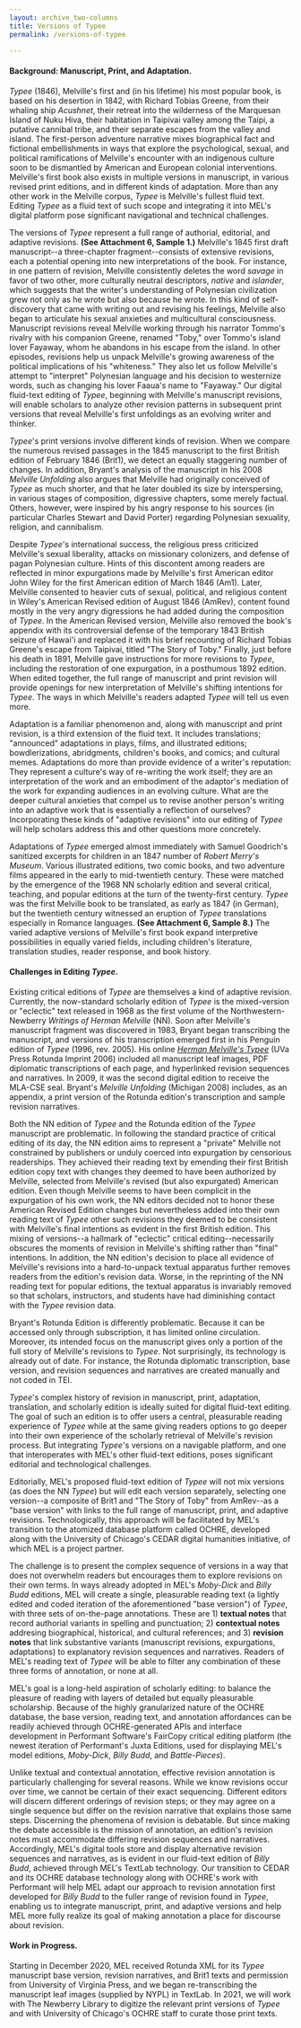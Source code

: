 ```yaml
---
layout: archive_two-columns
title: Versions of Typee
permalink: /versions-of-typee

---
```




#### Background: Manuscript, Print, and Adaptation.

*Typee* (1846), Melville's first and (in his lifetime) his most popular book, is based on his desertion in 1842, with Richard Tobias Greene, from their whaling ship *Acushnet*, their retreat into the wilderness of the Marquesan Island of
Nuku Hiva, their habitation in Taipivai valley among the Taipi, a
putative cannibal tribe, and their separate escapes from the valley and
island. The first-person adventure narrative mixes biographical fact and
fictional embellishments in ways that explore the psychological, sexual,
and political ramifications of Melville's encounter with an indigenous
culture soon to be dismantled by American and European colonial
interventions. Melville's first book also exists in multiple versions in
manuscript, in various revised print editions, and in different kinds of
adaptation. More than any other work in the Melville corpus, *Typee* is
Melville's fullest fluid text. Editing *Typee* as a fluid text of such scope and
integrating it into MEL's digital platform pose significant navigational
and technical challenges.

The versions of *Typee* represent a full range of authorial, editorial,
and adaptive revisions. **(See Attachment 6, Sample 1.)** Melville's 1845
first draft manuscript--a three-chapter fragment--consists of
extensive revisions, each a potential opening into new interpretations
of the book. For instance, in one pattern of revision, Melville
consistently deletes the word *savage* in favor of two other, more
culturally neutral descriptors, *native* and *islander*, which suggests
that the writer's understanding of Polynesian civilization grew not only
as he wrote but also because he wrote. In this kind of self-discovery
that came with writing out and revising his feelings, Melville also
began to articulate his sexual anxieties and multicultural
consciousness. Manuscript revisions reveal Melville working through his
narrator Tommo's rivalry with his companion Greene, renamed "Toby," over
Tommo's island lover Fayaway, whom he abandons in his escape from the
island. In other episodes, revisions help us unpack Melville's growing
awareness of the political implications of his "whiteness." They also
let us follow Melville's attempt to "interpret" Polynesian language and
his decision to westernize words, such as changing his lover Faaua's
name to "Fayaway." Our digital fluid-text editing of *Typee*, beginning
with Melville's manuscript revisions, will enable scholars to analyze
other revision patterns in subsequent print versions that reveal
Melville's first unfoldings as an evolving writer and thinker.

*Typee*'s print versions involve different kinds of revision. When we
compare the numerous revised passages in the 1845 manuscript to the
first British edition of February 1846 (Brit1), we detect an equally
staggering number of changes. In addition, Bryant's analysis of the
manuscript in his 2008 *Melville Unfolding* also argues that Melville
had originally conceived of *Typee* as much shorter, and that he later
doubled its size by interspersing, in various stages of composition,
digressive chapters, some merely factual. Others, however, were inspired by his
angry response to his sources (in particular Charles Stewart and David Porter) regarding Polynesian sexuality, religion, and cannibalism.

Despite *Typee*'s international success, the religious press criticized
Melville's sexual liberality, attacks on missionary colonizers, and defense of
pagan Polynesian culture. Hints of this discontent among readers are
reflected in minor expurgations made by Melville's first American editor
John Wiley for the first American edition of March 1846 (Am1). Later,
Melville consented to heavier cuts of sexual, political, and religious
content in Wiley's American Revised edition of August 1846 (AmRev),
content found mostly in the very angry digressions he had added during
the composition of *Typee*. In the American Revised version, Melville
also removed the book's appendix with its controversial defense of the temporary
1843 British seizure of Hawai'i and replaced it with his brief
recounting of Richard Tobias Greene's escape from Taipivai, titled "The Story
of Toby." Finally, just before his death in 1891, Melville gave
instructions for more revisions to *Typee*, including the restoration of
one expurgation, in a posthumous 1892 edition. When edited together, the
full range of manuscript and print revision will provide openings for
new interpretation of Melville's shifting intentions for *Typee*. The
ways in which Melville's readers adapted *Typee* will tell us even more.

Adaptation is a familiar phenomenon and, along with manuscript and print
revision, is a third extension of the fluid text. It includes
translations; "announced" adaptations in plays, films, and illustrated
editions; bowdlerizations, abridgments, children's books, and comics;
and cultural memes. Adaptations do more than provide evidence of a
writer's reputation: They represent a culture's way of re-writing the
work itself; they are an interpretation of the work and an embodiment of
the adaptor's mediation of the work for expanding audiences in an
evolving culture. What are the deeper cultural anxieties that compel us
to revise another person's writing into an adaptive work that is
essentially a reflection of ourselves? Incorporating these kinds of "adaptive revisions" into our editing of *Typee* will help scholars address this and other questions more concretely.

Adaptations of *Typee* emerged almost immediately with Samuel Goodrich's sanitized excerpts for children in an 1847 number of *Robert Merry's Museum*. Various illustrated editions, two comic books, and two adventure films appeared in the early to mid-twentieth century. These were matched by the
emergence of the 1968 NN scholarly edition and several critical,
teaching, and popular editions at the turn of the twenty-first century.
*Typee* was the first Melville book to be translated, as early as 1847
(in German), but the twentieth century witnessed an eruption of *Typee*
translations especially in Romance languages. **(See Attachment 6, Sample
8.)** The varied adaptive versions of Melville's first book
expand interpretive possibilities in equally varied fields, including
children's literature, translation studies, reader response, and book
history.

#### Challenges in Editing *Typee*.

Existing critical editions of *Typee* are themselves a
kind of adaptive revision. Currently, the now-standard scholarly edition
of *Typee* is the mixed-version or "eclectic" text released in 1968 as
the first volume of the Northwestern-Newberry *Writings of Herman
Melville* (NN). Soon after Melville's manuscript fragment was discovered
in 1983, Bryant began transcribing the manuscript, and versions of his
transcription emerged first in his Penguin edition of *Typee* (1996,
rev. 2005). His online [*Herman Melville's Typee*](https://rotunda.upress.virginia.edu/login.xqy) (UVa Press Rotunda
Imprint 2006) included all manuscript leaf images, PDF diplomatic
transcriptions of each page, and hyperlinked revision sequences and
narratives. In 2009, it was the second digital edition to receive the MLA-CSE seal. Bryant's *Melville Unfolding* (Michigan 2008) includes, as an appendix,
a print version of the Rotunda edition's transcription and sample
revision narratives.

Both the NN edition of *Typee* and the Rotunda edition of the *Typee*
manuscript are problematic. In following the standard practice of
critical editing of its day, the NN edition aims to represent a
"private" Melville not constrained by publishers or unduly coerced into
expurgation by censorious readerships. They achieved their reading text
by emending their first British edition copy text with changes they
deemed to have been authorized by Melville, selected from Melville's
revised (but also expurgated) American edition. Even though Melville
seems to have been complicit in the expurgation of his own work, the NN
editors decided not to honor these American Revised Edition changes but
nevertheless added into their own reading text of *Typee* other
such revisions they deemed to be consistent with Melville's final
intentions as evident in the first British edition. This mixing of
versions--a hallmark of "eclectic" critical editing--necessarily
obscures the moments of revision in Melville's shifting rather than
"final" intentions. In addition, the NN edition's decision to place all
evidence of Melville's revisions into a hard-to-unpack textual apparatus
further removes readers from the edition's revision data. Worse, in the
reprinting of the NN reading text for popular editions, the textual
apparatus is invariably removed so that scholars, instructors, and
students have had diminishing contact with the *Typee* revision data.

Bryant's Rotunda Edition is differently problematic. Because it can be
accessed only through subscription, it has limited online circulation.
Moreover, its intended focus on the manuscript gives only a portion of
the full story of Melville's revisions to *Typee*. Not surprisingly, its
technology is already out of date. For instance, the Rotunda diplomatic transcription, base version, and revision sequences and narratives are created manually and not coded in TEI.

*Typee*'s complex history of revision in manuscript, print, adaptation,
translation, and scholarly edition is ideally suited for digital
fluid-text editing. The goal of such an edition is to offer users a
central, pleasurable reading experience of *Typee* while at the
same giving readers options to go deeper into their own experience of the
scholarly retrieval of Melville's revision process. But integrating
*Typee*'s versions on a navigable platform, and one that
interoperates with MEL's other fluid-text editions, poses significant
editorial and technological challenges.

Editorially, MEL's proposed fluid-text edition of *Typee* will not mix
versions (as does the NN *Typee*) but will edit each version separately, selecting one version--a composite of Brit1 and "The Story of Toby"
from AmRev--as a "base version" with links to the full range of
manuscript, print, and adaptive revisions. Technologically, this
approach will be facilitated by MEL's transition to the atomized
database platform called OCHRE, developed along with the University of Chicago's
CEDAR digital humanities initiative, of which MEL is a project
partner.

The challenge is to present the complex sequence of versions in a way
that does not overwhelm readers but encourages them to explore revisions
on their own terms. In ways already adopted in MEL's *Moby-Dick* and
*Billy Budd* editions, MEL will create a single, pleasurable reading
text (a lightly edited and coded iteration of the aforementioned "base
version") of *Typee*, with three sets of on-the-page annotations. These
are 1) **textual notes** that record authorial variants in spelling and
punctuation; 2) **contextual notes** addresing biographical, historical,
and cultural references; and 3) **revision notes** that link
substantive variants (manuscript revisions, expurgations, adaptations)
to explanatory revision sequences and narratives. Readers of MEL's
reading text of *Typee* will be able to filter any combination of these
three forms of annotation, or none at all.

MEL's goal is a long-held
aspiration of scholarly editing: to balance the pleasure of reading with
layers of detailed but equally pleasurable scholarship. Because of the highly
granularized nature of the OCHRE database, the base version, reading
text, and annotation affordances can be readily achieved through
OCHRE-generated APIs and interface development in Performant Software's
FairCopy critical editing platform (the newest iteration of Performant's
Juxta Editions, used for displaying MEL's model editions, *Moby-Dick*,
*Billy Budd*, and *Battle-Pieces*).

Unlike textual and contextual annotation, effective revision annotation
is particularly challenging for several reasons. While we know revisions
occur over time, we cannot be certain of their exact sequencing.
Different editors will discern different orderings of revision steps; or
they may agree on a single sequence but differ on the revision narrative
that explains those same steps. Discerning the phenomena of revision is
debatable. But since making the debate accessible is the mission of
annotation, an edition's revision notes must accommodate differing
revision sequences and narratives. Accordingly, MEL's digital tools
store and display alternative revision sequences and narratives, as is
evident in our fluid-text edition of *Billy Budd*, achieved through
MEL's TextLab technology. Our transition to CEDAR and its OCHRE database
technology along with OCHRE's work with Performant will help MEL adapt
our approach to revision annotation first developed for *Billy Budd* to
the fuller range of revision found in *Typee*, enabling us to integrate
manuscript, print, and adaptive versions and help MEL more fully realize
its goal of making annotation a place for discourse about revision.

#### Work in Progress.
Starting in December 2020, MEL received Rotunda XML for its *Typee* manuscript base version, revision narratives, and
Brit1 texts and permission from University of Virginia
Press, and we began re-transcribing the manuscript leaf images (supplied
by NYPL) in TextLab. In 2021, we will work with The Newberry Library
to digitize the relevant print versions of *Typee* and with University
of Chicago's OCHRE staff to curate those print texts.
